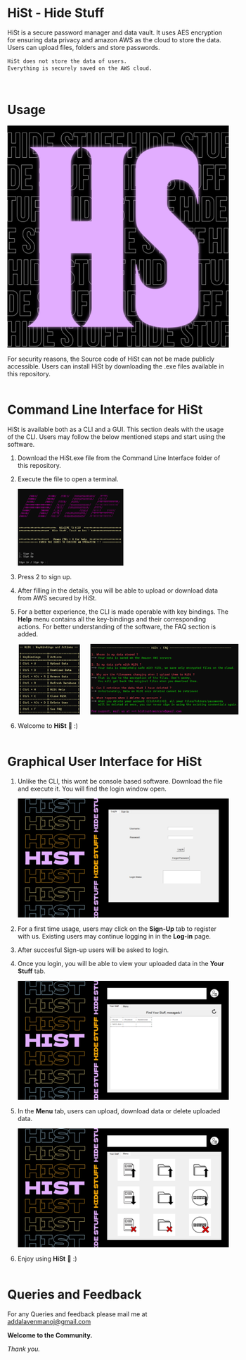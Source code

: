 # HiSt - Hide Stuff
 HiSt is a secure password manager and data vault. It uses AES encryption for ensuring data privacy and amazon AWS as the cloud to store the data. Users can upload files, folders and store passwords. 
 
    HiSt does not store the data of users. 
    Everything is securely saved on the AWS cloud. 
<br>

# Usage

![alt text](images/image.jpg)

For security reasons, the Source code of HiSt can not be made publicly accessible. Users can install HiSt by downloading the .exe files available in this repository. <br><br>

# Command Line Interface for HiSt

HiSt is available both as a CLI and a GUI. This section deals with the usage of the CLI. Users may follow the below mentioned steps and start using the software.

1. Download the HiSt.exe file from the Command Line Interface folder of this repository.
2. Execute the file to open a terminal.

    <img src="images/image-5.png" alt="Alt Text" width="50%" height="50%">
3. Press 2 to sign up.
4. After filling in the details, you will be able to upload or download data from AWS secured by HiSt.
5. For a better experience, the CLI is made operable with key bindings. The **Help** menu contains all the key-bindings and their corresponding actions. For better understanding of the software, the FAQ section is added.

    <div style="text-align:center;">
    <img src="images/image-2.png" alt="Image 1" width="29%" height="20%" style="display:inline-block; margin-right:20px; margin-left:-100px;">
    <img src="images/image-9.png" alt="Image 2" width="70%" height="50%" style="display:inline-block; margin-left:0px; margin-right:-124px;">
    </div>
6. Welcome to **HiSt** 🚀 :)<br><br>

# Graphical User Interface for HiSt

1. Unlike the CLI, this wont be console based software. Download the file and execute it. You will find the login window open.

    ![alt text](images/image-6.png)
2. For a first time usage, users may click on the **Sign-Up** tab to register with us. Existing users may continue logging in in the **Log-in** page.
3. After succesful Sign-up users will be asked to login.
4. Once you login, you will be able to view your uploaded data in the **Your Stuff** tab.

    ![alt text](images/image-7.png)
5. In the **Menu** tab, users can upload, download data or delete uploaded data.

    ![alt text](images/image-8.png)
6. Enjoy using **HiSt** 🚀 :) <br><br>

# Queries and Feedback

For any Queries and feedback please mail me at addalavenmanoj@gmail.com

**Welcome to the Community.**

*Thank you.*

    
